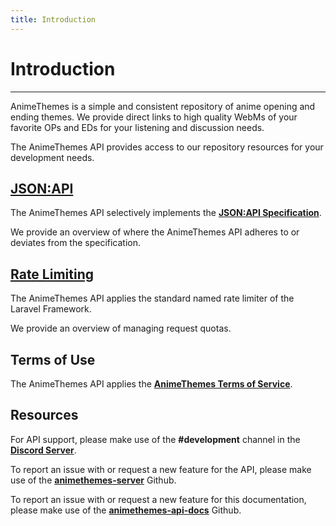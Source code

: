 ```yaml
---
title: Introduction
---
```


# Introduction

---

AnimeThemes is a simple and consistent repository of anime opening and ending themes. We provide direct links to high quality WebMs of your favorite OPs and EDs for your listening and discussion needs.

The AnimeThemes API provides access to our repository resources for your development needs.

## [JSON:API](/jsonapi/)

The AnimeThemes API selectively implements the [**JSON:API Specification**](https://jsonapi.org/format/).

We provide an overview of where the AnimeThemes API adheres to or deviates from the specification.

## [Rate Limiting](/ratelimiting/)

The AnimeThemes API applies the standard named rate limiter of the Laravel Framework.

We provide an overview of managing request quotas.

## Terms of Use

The AnimeThemes API applies the [**AnimeThemes Terms of Service**](/terms-of-service).

## Resources

For API support, please make use of the **#development** channel in the [**Discord Server**](https://discordapp.com/invite/m9zbVyQ).

To report an issue with or request a new feature for the API, please make use of the [**animethemes-server**](https://github.com/AnimeThemes/animethemes-server) Github.

To report an issue with or request a new feature for this documentation, please make use of the [**animethemes-api-docs**](https://github.com/AnimeThemes/animethemes-api-docs) Github.